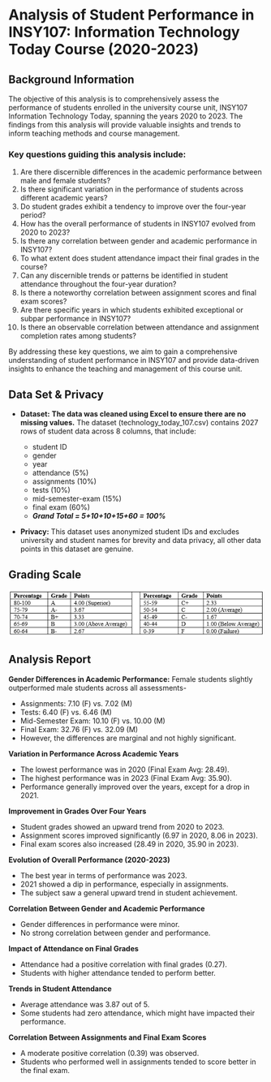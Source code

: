 # Analysis of Student Performance in INSY107: Information Technology Today Course (2020-2023)

## Background Information
The objective of this analysis is to comprehensively assess the performance of students enrolled in the university course unit, INSY107 Information Technology Today, spanning the years 2020 to 2023. The findings from this analysis will provide valuable insights and trends to inform teaching methods and course management. 
### Key questions guiding this analysis include:
1. Are there discernible differences in the academic performance between male and female students?
2. Is there significant variation in the performance of students across different academic years?
3. Do student grades exhibit a tendency to improve over the four-year period?
4. How has the overall performance of students in INSY107 evolved from 2020 to 2023?
5. Is there any correlation between gender and academic performance in INSY107?
6. To what extent does student attendance impact their final grades in the course?
7. Can any discernible trends or patterns be identified in student attendance throughout the four-year duration?
8. Is there a noteworthy correlation between assignment scores and final exam scores?
9. Are there specific years in which students exhibited exceptional or subpar performance in INSY107?
10. Is there an observable correlation between attendance and assignment completion rates among students?

By addressing these key questions, we aim to gain a comprehensive understanding of student performance in INSY107 and provide data-driven insights to enhance the teaching and management of this course unit.
## Data Set & Privacy
* **Dataset:** **The data was cleaned using Excel to ensure there are no missing values.** The dataset (technology_today_107.csv) contains 2027 rows of student data across 8 columns, that include:
    * student ID 
    * gender 
    * year
    * attendance (5%)
    * assignments (10%)
    * tests (10%)
    * mid-semester-exam (15%)
    * final exam (60%) 
    * ***Grand Total = 5+10+10+15+60 = 100%***

* **Privacy:** This dataset uses anonymized student IDs and excludes university and student names for brevity and data privacy, all other data points in this dataset are genuine. 

## Grading Scale
![grading-scale.PNG](img/grading-scale.PNG)

## Analysis Report
**Gender Differences in Academic Performance:** Female students slightly outperformed male students across all assessments-
   * Assignments: 7.10 (F) vs. 7.02 (M)
   * Tests: 6.40 (F) vs. 6.46 (M)
   * Mid-Semester Exam: 10.10 (F) vs. 10.00 (M)
   * Final Exam: 32.76 (F) vs. 32.09 (M)
   * However, the differences are marginal and not highly significant.

**Variation in Performance Across Academic Years**
   * The lowest performance was in 2020 (Final Exam Avg: 28.49).
   * The highest performance was in 2023 (Final Exam Avg: 35.90).
   * Performance generally improved over the years, except for a drop in 2021.

**Improvement in Grades Over Four Years**
   * Student grades showed an upward trend from 2020 to 2023.
   * Assignment scores improved significantly (6.97 in 2020, 8.06 in 2023).
   * Final exam scores also increased (28.49 in 2020, 35.90 in 2023).

**Evolution of Overall Performance (2020-2023)**
   * The best year in terms of performance was 2023.
   * 2021 showed a dip in performance, especially in assignments.
   * The subject saw a general upward trend in student achievement.

**Correlation Between Gender and Academic Performance**
   * Gender differences in performance were minor.
   * No strong correlation between gender and performance.

**Impact of Attendance on Final Grades**
   * Attendance had a positive correlation with final grades (0.27).
   * Students with higher attendance tended to perform better.

**Trends in Student Attendance**
   * Average attendance was 3.87 out of 5.
   * Some students had zero attendance, which might have impacted their performance.

**Correlation Between Assignments and Final Exam Scores**
   * A moderate positive correlation (0.39) was observed.
   * Students who performed well in assignments tended to score better in the final exam.
